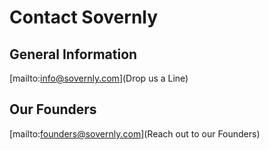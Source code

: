 # Contact Sovernly

## General Information

[mailto:info@sovernly.com](Drop us a Line)

## Our Founders

[mailto:founders@sovernly.com](Reach out to our Founders)
